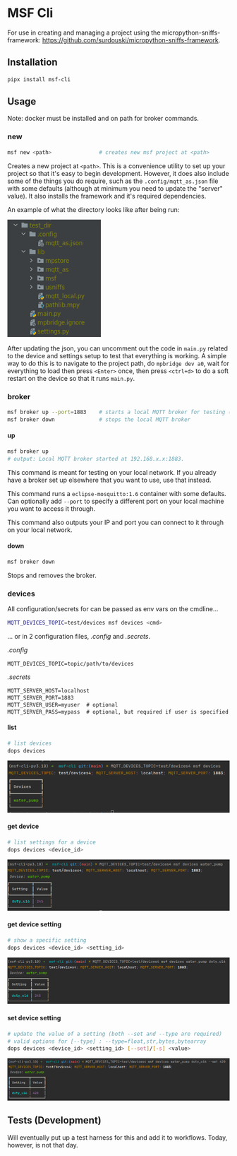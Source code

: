 # MSF Cli

For use in creating and managing a project using the micropython-sniffs-framework: https://github.com/surdouski/micropython-sniffs-framework.

## Installation

```bash
pipx install msf-cli
```

## Usage

Note: docker must be installed and on path for broker commands.

### new

```bash
msf new <path>               # creates new msf project at <path>
```

Creates a new project at `<path>`. This is a convenience utility to set up your project so that it's easy to begin
development. However, it does also include some of the things you do require, such as the `.config/mqtt_as.json`
file with some defaults (although at minimum you need to update the "server" value). It also installs the framework and
it's required dependencies.

An example of what the directory looks like after being run:

![new-cmd.png](new-cmd.png)

After updating the json, you can uncomment
out the code in `main.py` related to the device and settings setup to test that everything is working. A simple way to
do this is to navigate to the project path, do `mpbridge dev a0`, wait for everything to load then press `<Enter>` once,
then press `<ctrl+d>` to do a soft restart on the device so that it runs `main.py`.

### broker

```bash
msf broker up --port=1883    # starts a local MQTT broker for testing (--port is optional, default is 1883)
msf broker down              # stops the local MQTT broker
```

#### up

```bash
msf broker up
# output: Local MQTT broker started at 192.168.x.x:1883.
```

This command is meant for testing on your local network. If you already have a broker set up elsewhere that
you want to use, use that instead.

This command runs a `eclipse-mosquitto:1.6` container with some defaults. Can optionally add `--port` to specify
a different port on your local machine you want to access it through.

This command also outputs your IP and port you can connect to it through on your local network.

#### down

```bash
msf broker down
```

Stops and removes the broker.


### devices

All configuration/secrets for can be passed as env vars on the cmdline...

```bash
MQTT_DEVICES_TOPIC=test/devices msf devices <cmd>
```

... or in 2 configuration files, _.config_ and _.secrets_.

_.config_
```
MQTT_DEVICES_TOPIC=topic/path/to/devices
```

_.secrets_
```
MQTT_SERVER_HOST=localhost
MQTT_SERVER_PORT=1883
MQTT_SERVER_USER=myuser  # optional
MQTT_SERVER_PASS=mypass  # optional, but required if user is specified
```

#### list


```bash
# list devices
dops devices
```

![devices-list.png](devices-list.png)


#### get device

```bash
# list settings for a device
dops devices <device_id>
```

![get-device_id.png](get-device_id.png)

#### get device setting

```bash
# show a specific setting
dops devices <device_id> <setting_id>
```

![get-device-setting.png](get-device-setting.png)

#### set device setting

```bash
# update the value of a setting (both --set and --type are required)
# valid options for [--type] : --type=float,str,bytes,bytearray
dops devices <device_id> <setting_id> [--set]/[-s] <value>
```

![set-device-setting.png](set-device-setting.png)

## Tests (Development)

Will eventually put up a test harness for this and add it to workflows. Today, however, is not that day.